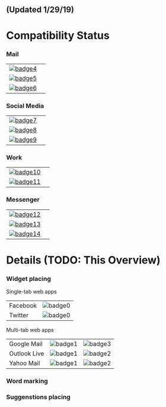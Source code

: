 ## (Updated 1/29/19)

# Compatibility Status

### Mail

|                                       |           |
|---------------------------------------|:---------:|
| [![badge4]](https://mail.google.com)  |           |
| [![badge5]](https://mail.yahoo.com)   |           |
| [![badge6]](https://outlook.live.com) |           |

### Social Media

|                                        |           |
|----------------------------------------|:---------:|
| [![badge7]](https://facebook.com)      |           |
| [![badge8]](https://twitter.com)       |           |
| [![badge9]](https://instagram.com)     |           |

### Work

|                                        |           |
|----------------------------------------|:---------:|
| [![badge10]](https://slack.org)        |           |
| [![badge11]](https://meet.google.com)  |           |

### Messenger

|                                                 |           |
|-------------------------------------------------|:---------:|
| [![badge12]](https://web.telegram.org)          |           |
| [![badge13]](https://web.whatsapp.google.com)   |           |
| [![badge14]](https://messenger.com)             |           |

# Details (TODO: This Overview) 

### Widget placing

Single-tab web apps

|              |           |
|--------------|:---------:|
| Facebook     | ![badge0] |
| Twitter      | ![badge0] |

Multi-tab web apps

|              |           |           |
|--------------|:---------:|----------:|
| Google Mail  | ![badge1] | ![badge3] |
| Outlook Live | ![badge1] | ![badge2] |
| Yahoo Mail   | ![badge1] | ![badge2] |

[badge0]: https://img.shields.io/badge/single--tab-in%20progress-red.svg

[badge1]: https://img.shields.io/badge/single--tab-supported-green.svg

[badge2]: https://img.shields.io/badge/multi--tabs-in--progress-red.svg

[badge3]: https://img.shields.io/badge/multi--tabs-supported-green.svg

[badge4]: https://img.shields.io/badge/mail.google.com-active-brightgreen.svg

[badge5]: https://img.shields.io/badge/mail.yahoo.com-in%20progress-red.svg

[badge6]: https://img.shields.io/badge/outlook.live.com-in%20progress-red.svg

[badge7]: https://img.shields.io/badge/facebook.com-in%20progress-red.svg

[badge8]: https://img.shields.io/badge/twitter.com-in%20progress-red.svg

[badge9]: https://img.shields.io/badge/instagram.com-in%20progress-red.svg

[badge10]: https://img.shields.io/badge/slack.com-in%20progress-red.svg

[badge11]: https://img.shields.io/badge/meet.google.com-in%20progress-red.svg


[badge12]: https://img.shields.io/badge/web.telegram.com-supported-green.svg

[badge13]: https://img.shields.io/badge/web.whatsapp.com-supported-green.svg

[badge14]: https://img.shields.io/badge/messenger.com-supported-green.svg

### Word marking

### Suggenstions placing